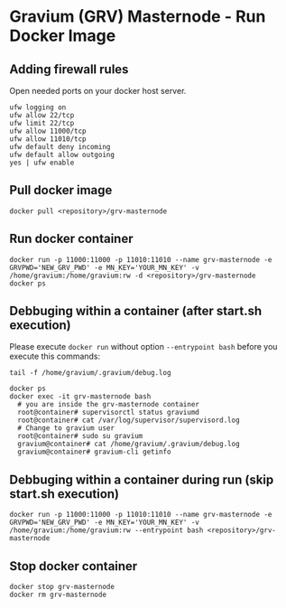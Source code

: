 # Gravium (GRV) Masternode - Run Docker Image

## Adding firewall rules
Open needed ports on your docker host server.
```
ufw logging on
ufw allow 22/tcp
ufw limit 22/tcp
ufw allow 11000/tcp
ufw allow 11010/tcp
ufw default deny incoming 
ufw default allow outgoing 
yes | ufw enable
```

## Pull docker image
```
docker pull <repository>/grv-masternode
```

## Run docker container
```
docker run -p 11000:11000 -p 11010:11010 --name grv-masternode -e GRVPWD='NEW_GRV_PWD' -e MN_KEY='YOUR_MN_KEY' -v /home/gravium:/home/gravium:rw -d <repository>/grv-masternode
docker ps
```

## Debbuging within a container (after start.sh execution)
Please execute ```docker run``` without option ```--entrypoint bash``` before you execute this commands:
```
tail -f /home/gravium/.gravium/debug.log

docker ps
docker exec -it grv-masternode bash
  # you are inside the grv-masternode container
  root@container# supervisorctl status graviumd
  root@container# cat /var/log/supervisor/supervisord.log
  # Change to gravium user
  root@container# sudo su gravium
  gravium@container# cat /home/gravium/.gravium/debug.log
  gravium@container# gravium-cli getinfo
```

## Debbuging within a container during run (skip start.sh execution)
```
docker run -p 11000:11000 -p 11010:11010 --name grv-masternode -e GRVPWD='NEW_GRV_PWD' -e MN_KEY='YOUR_MN_KEY' -v /home/gravium:/home/gravium:rw --entrypoint bash <repository>/grv-masternode
```

## Stop docker container
```
docker stop grv-masternode
docker rm grv-masternode
```
